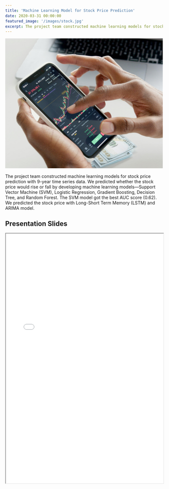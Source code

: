 ```yaml
---
title: 'Machine Learning Model for Stock Price Prediction'
date: 2020-03-31 00:00:00
featured_image: '/images/stock.jpg'
excerpt: The project team constructed machine learning models for stock price prediction with 9-year time series data. We predicted whether the stock price would rise or fall by developing machine learning models—Support Vector Machine (SVM), Logistic Regression, Gradient Boosting, Decision Tree, and Random Forest. The SVM model got the best AUC score (0.62). We predicted the stock price with Long-Short Term Memory (LSTM) and ARIMA model.
---
```


![](/images/stock.jpg)

The project team constructed machine learning models for stock price prediction with 9-year time series data. We predicted whether the stock price would rise or fall by developing machine learning models—Support Vector Machine (SVM), Logistic Regression, Gradient Boosting, Decision Tree, and Random Forest. The SVM model got the best AUC score (0.62). We predicted the stock price with Long-Short Term Memory (LSTM) and ARIMA model.

## Presentation Slides

<iframe width="100%" height="800" src="/pdf/Stockprice.pdf">

The presentation file is also available [here](https://drive.google.com/file/d/1gSTgzWButCcP8ZlmdT6r_Je0oQuGampu/view?usp=drive_link).
